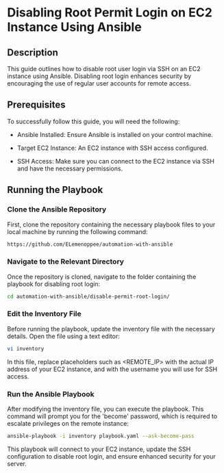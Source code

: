 # Disabling Root Permit Login on EC2 Instance Using Ansible

## Description

This guide outlines how to disable root user login via SSH on an EC2 instance using Ansible. Disabling root login enhances security by encouraging the use of regular user accounts for remote access.

## Prerequisites

To successfully follow this guide, you will need the following:

+ Ansible Installed: Ensure Ansible is installed on your control machine.

+ Target EC2 Instance: An EC2 instance with SSH access configured.

+ SSH Access: Make sure you can connect to the EC2 instance via SSH and have the necessary permissions.

## Running the Playbook

### Clone the Ansible Repository

First, clone the repository containing the necessary playbook files to your local machine by running the following command:

```bash
https://github.com/ELemenoppee/automation-with-ansible
```

### Navigate to the Relevant Directory

Once the repository is cloned, navigate to the folder containing the playbook for disabling root login:

```bash
cd automation-with-ansible/disable-permit-root-login/
```

### Edit the Inventory File

Before running the playbook, update the inventory file with the necessary details. Open the file using a text editor:

```bash
vi inventory
```

In this file, replace placeholders such as <REMOTE_IP> with the actual IP address of your EC2 instance, and <username> with the username you will use for SSH access.

### Run the Ansible Playbook

After modifying the inventory file, you can execute the playbook. This command will prompt you for the 'become' password, which is required to escalate privileges on the remote instance:

```bash
ansible-playbook -i inventory playbook.yaml --ask-become-pass
```

This playbook will connect to your EC2 instance, update the SSH configuration to disable root login, and ensure enhanced security for your server.
